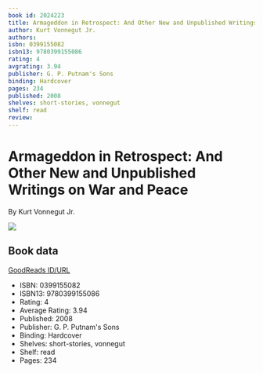 ```yaml
---
book id: 2024223
title: Armageddon in Retrospect: And Other New and Unpublished Writings on War and Peace
author: Kurt Vonnegut Jr.
authors: 
isbn: 0399155082
isbn13: 9780399155086
rating: 4
avgrating: 3.94
publisher: G. P. Putnam's Sons
binding: Hardcover
pages: 234
published: 2008
shelves: short-stories, vonnegut
shelf: read
review: 
---
```


# Armageddon in Retrospect: And Other New and Unpublished Writings on War and Peace

By Kurt Vonnegut Jr.

![](https://i.gr-assets.com/images/S/compressed.photo.goodreads.com/books/1441375146l/2024223._SY475_.jpg)

## Book data

[GoodReads ID/URL](https://www.goodreads.com/book/show/2024223)

- ISBN: 0399155082
- ISBN13: 9780399155086
- Rating: 4
- Average Rating: 3.94
- Published: 2008
- Publisher: G. P. Putnam's Sons
- Binding: Hardcover
- Shelves: short-stories, vonnegut
- Shelf: read
- Pages: 234

